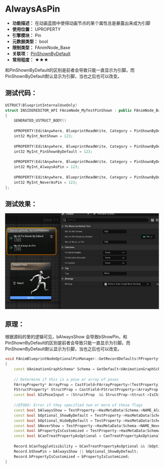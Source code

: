 ﻿# AlwaysAsPin

- **功能描述：** 在动画蓝图中使得动画节点的某个属性总是暴露出来成为引脚
- **使用位置：** UPROPERTY
- **引擎模块：** Pin
- **元数据类型：** bool
- **限制类型：** FAnimNode_Base
- **关联项：** [PinShownByDefault](../PinShownByDefault/PinShownByDefault.md)
- **常用程度：** ★★★

和PinShownByDefault的区别是前者会导致只能一直显示为引脚。而PinShownByDefault默认显示为引脚，当也之后也可以改变。

## 测试代码：

```cpp
USTRUCT(BlueprintInternalUseOnly)
struct INSIDEREDITOR_API FAnimNode_MyTestPinShown : public FAnimNode_Base
{
	GENERATED_USTRUCT_BODY()

	UPROPERTY(EditAnywhere, BlueprintReadWrite, Category = PinShownByDefaultTest)
	int32 MyInt_NotShown = 123;

	UPROPERTY(EditAnywhere, BlueprintReadWrite, Category = PinShownByDefaultTest, meta = (PinShownByDefault))
	int32 MyInt_PinShownByDefault = 123;

	UPROPERTY(EditAnywhere, BlueprintReadWrite, Category = PinShownByDefaultTest, meta = (AlwaysAsPin))
	int32 MyInt_AlwaysAsPin = 123;

	UPROPERTY(EditAnywhere, BlueprintReadWrite, Category = PinShownByDefaultTest, meta = (NeverAsPin))
	int32 MyInt_NeverAsPin = 123;
};
```

## 测试效果：

![PinShown.gif](PinShown.gif)

## 原理：

根据源码的里的逻辑可见，bAlwaysShow 会导致bShowPin，和PinShownByDefault的区别是前者会导致只能一直显示为引脚。而PinShownByDefault默认显示为引脚，当也之后也可以改变。

```cpp
void FAnimBlueprintNodeOptionalPinManager::GetRecordDefaults(FProperty* TestProperty, FOptionalPinFromProperty& Record) const
{
	const UAnimationGraphSchema* Schema = GetDefault<UAnimationGraphSchema>();

	// Determine if this is a pose or array of poses
	FArrayProperty* ArrayProp = CastField<FArrayProperty>(TestProperty);
	FStructProperty* StructProp = CastField<FStructProperty>(ArrayProp ? ArrayProp->Inner : TestProperty);
	const bool bIsPoseInput = (StructProp  && StructProp->Struct->IsChildOf(FPoseLinkBase::StaticStruct()));

	//@TODO: Error if they specified two or more of these flags
	const bool bAlwaysShow = TestProperty->HasMetaData(Schema->NAME_AlwaysAsPin) || bIsPoseInput;
	const bool bOptional_ShowByDefault = TestProperty->HasMetaData(Schema->NAME_PinShownByDefault);
	const bool bOptional_HideByDefault = TestProperty->HasMetaData(Schema->NAME_PinHiddenByDefault);
	const bool bNeverShow = TestProperty->HasMetaData(Schema->NAME_NeverAsPin);
	const bool bPropertyIsCustomized = TestProperty->HasMetaData(Schema->NAME_CustomizeProperty);
	const bool bCanTreatPropertyAsOptional = CanTreatPropertyAsOptional(TestProperty);

	Record.bCanToggleVisibility = bCanTreatPropertyAsOptional && (bOptional_ShowByDefault || bOptional_HideByDefault);
	Record.bShowPin = bAlwaysShow || bOptional_ShowByDefault;
	Record.bPropertyIsCustomized = bPropertyIsCustomized;
}
```
